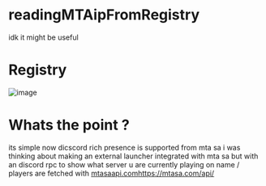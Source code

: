 # readingMTAipFromRegistry
idk it might be useful
# Registry
![image](https://github.com/SwagAPI/readingConnectedMTAServeripFromRegistry/assets/108799236/93d9e11e-d403-49fc-92d2-34bca7093cee)
# Whats the point ? 
its simple now dicscord rich presence is supported from mta sa 
i was thinking about making an external launcher integrated with mta sa but with an discord rpc to show what server u are currently playing on 
name / players are fetched with [mtasaapi.com](https://mtasa.com/api/)https://mtasa.com/api/
